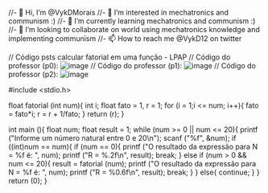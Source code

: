 //- 👋 Hi, I’m @VykDMorais
//- 👀 I’m interested in mechatronics and communism :)
//- 🌱 I’m currently learning mechatronics and communism :)
//- 💞️ I’m looking to collaborate on world using mechatronics knowledge and implementing communism 
//- 📫 How to reach me @VykD12 on twitter

// Código psts calcular fatorial em uma função - LPAP
// Código do professor (p0): ![image](https://user-images.githubusercontent.com/108690989/190436284-585c5b50-54e7-4427-bf51-80d884e33f6d.png)
// Código do professor (p1): ![image](https://user-images.githubusercontent.com/108690989/190434930-5c40d20f-5ce5-4297-873a-bee55c530270.png) 
// Código do professor (p2): ![image](https://user-images.githubusercontent.com/108690989/190435141-416a5f85-b0d3-4682-8994-7aff709c2f21.png)

#include <stdio.h>

float fatorial (int num){
    int i;
    float fato = 1, r = 1;
    for (i = 1;i <= num; i++){
        fato = fato*i;
        r = r + 1/fato;
    }
    return (r);
}

int main (){
    float num;
    float result = 1;
    while (num >= 0 || num <= 20){
        printf ("Informe um número natural entre 0 e 20\n");
        scanf ("%f", &num);
        if ((int)num == num){
            if (num == 0){
                printf ("O resultado da expressão para N = %f é: ", num);
                printf ("R = %.2f\n", result);
                break;
            }
            else if (num > 0 && num <= 20){
                result = fatorial (num);
                printf ("O resultado da expressão para N = %f é: ", num);
                printf ("R = %0.6f\n", result);
                break;
            }
        }
        else{
            continue;
        }
    }
    return (0);
}
